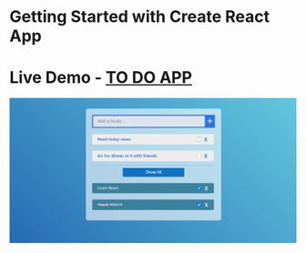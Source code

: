 # Getting Started with Create React App

# Live Demo - [TO DO APP](https://thebluetodoapp.netlify.app/)

![Image of Yaktocat](./public/todo.png)
